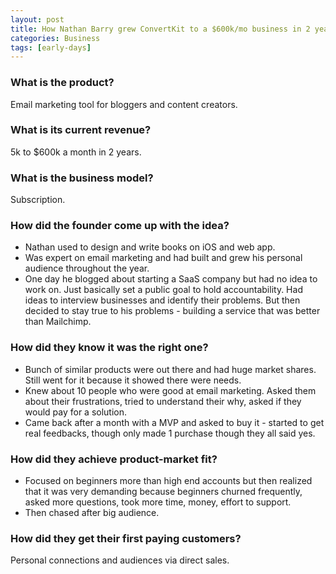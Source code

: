 ```yaml
---
layout: post
title: How Nathan Barry grew ConvertKit to a $600k/mo business in 2 years
categories: Business
tags: [early-days]
---
```


### What is the product?

Email marketing tool for bloggers and content creators.

### What is its current revenue?

5k to $600k a month in 2 years.

### What is the business model?

Subscription.

### How did the founder come up with the idea?

- Nathan used to design and write books on iOS and web app.
- Was expert on email marketing and had built and grew his personal audience throughout the year.
- One day he blogged about starting a SaaS company but had no idea to work on. Just basically set a public goal to hold accountability. Had ideas to interview businesses and identify their problems. But then decided to stay true to his problems - building a service that was better than Mailchimp.

### How did they know it was the right one?

- Bunch of similar products were out there and had huge market shares. Still went for it because it showed there were needs.
- Knew about 10 people who were good at email marketing. Asked them about their frustrations, tried to understand their why, asked if they would pay for a solution.
- Came back after a month with a MVP and asked to buy it - started to get real feedbacks, though only made 1 purchase though they all said yes.

### How did they achieve product-market fit?

- Focused on beginners more than high end accounts but then realized that it was very demanding because beginners churned frequently, asked more questions, took more time, money, effort to support.
- Then chased after big audience.

### How did they get their first paying customers?

Personal connections and audiences via direct sales.

